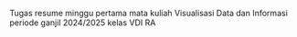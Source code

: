 Tugas resume minggu pertama mata kuliah Visualisasi Data dan Informasi periode ganjil 2024/2025 kelas VDI RA
